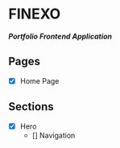 # FINEXO 
***Portfolio Frontend Application***

## Pages
- [x] Home Page
## Sections
- [x] Hero
   - [] Navigation